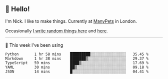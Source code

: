 ## 👋 Hello! 

I'm Nick. I like to make things. Currently at [ManyPets](https://manypets.com) in London.

Occasionally [I write random things here](https://nicksnell.com) and [here](https://twitter.com/nicksnell).

-------

🚀 This week I've been using

<!--START_SECTION:waka-->

```text
Python       1 hr 58 mins    █████████░░░░░░░░░░░░░░░░   35.45 %
Markdown     1 hr 38 mins    ███████▒░░░░░░░░░░░░░░░░░   29.37 %
TypeScript   59 mins         ████▒░░░░░░░░░░░░░░░░░░░░   17.69 %
YAML         30 mins         ██▒░░░░░░░░░░░░░░░░░░░░░░   09.18 %
JSON         14 mins         █░░░░░░░░░░░░░░░░░░░░░░░░   04.41 %
```

<!--END_SECTION:waka-->
